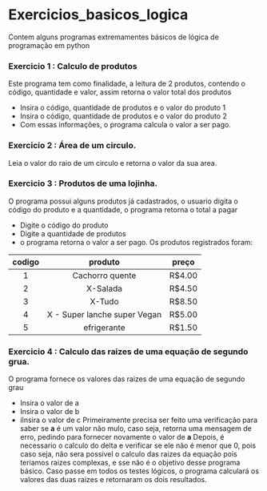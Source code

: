 # Exercicios_basicos_logica
 Contem alguns programas extremamentes básicos de lógica de programação em python

### Exercicio 1 : Calculo de produtos
Este programa tem como finalidade, a leitura de 2 produtos, contendo o código, quantidade e valor, assim retorna o valor total dos produtos
* Insira o código, quantidade de produtos e o valor do produto 1
* Insira o código, quantidade de produtos e o valor do produto 2
* Com essas informações, o programa calcula o valor a ser pago.
   
### Exercicio 2 : Área de um circulo.
Leia o valor do raio de um circulo e retorna o valor da sua area.
   
### Exercicio 3 : Produtos de uma lojinha.
O programa possui alguns produtos já cadastrados, o usuario digita o código do produto e a quantidade, o programa retorna o total a pagar
* Digite o código do produto
* Digite a quantidade de produtos
* o programa retorna o valor a ser pago.
      Os produtos registrados foram:
      
codigo |produto |preço
:------: | :----:| :----:
1 |Cachorro quente | R$4.00 
2 |X-Salada | R$4.50 
3 |X-Tudo | R$8.50 
4 |X - Super lanche super Vegan | R$5.00 
5 |efrigerante | R$1.50 
      
### Exercicio 4 : Calculo das raizes de uma equação de segundo grua.
O programa fornece os valores das raizes de uma equação de segundo grau
* Insira o valor de a
* Insira o valor de b
* iInsira o valor de c
 Primeiramente precisa ser feito uma verificação para saber se **a** é um valor não mulo, caso seja, retorna uma mensagem de erro, pedindo para fornecer novamente o valor de **a**
Depois, é necessario o calculo do delta e verificar se ele não é menor que 0, pois caso seja, não sera possivel o calculo das raizes da equação pois teriamos raizes complexas, e sse não é o objetivo desse programa básico.
Caso passe em todos os testes lógicos, o programa calculará os valores das duas raizes e retornaram os dois resultados.
